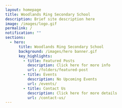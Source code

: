 ```yaml
---
layout: homepage
title: Woodlands Ring Secondary School
description: Brief site description here
image: /images/logo.gif
permalink: /
notification: ""
sections:
  - hero:
      title: Woodlands Ring Secondary School
      background: /images/hero banner.gif
      key_highlights:
        - title: Featured Posts
          description: Click here for more info
          url: /folders/featured-post
        - title: Events
          description: No Upcoming Events
          url: /events/
        - title: Contact Us
          description: Click here for more details
          url: /contact-us/
---
```

